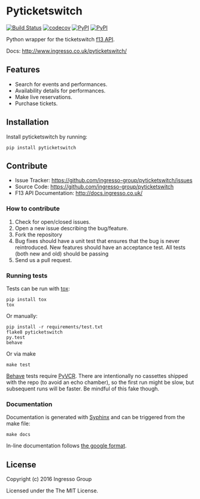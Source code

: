 Pyticketswitch
==============


[![Build Status](https://travis-ci.org/ingresso-group/pyticketswitch.svg?branch=master)](https://travis-ci.org/ingresso-group/pyticketswitch)
[![codecov](https://codecov.io/gh/ingresso-group/pyticketswitch/branch/master/graph/badge.svg)](https://codecov.io/gh/ingresso-group/pyticketswitch)
[![PyPI](https://img.shields.io/pypi/v/pyticketswitch.svg)](https://pypi.python.org/pypi/pyticketswitch)
[![PyPI](https://img.shields.io/pypi/pyversions/pyticketswitch.svg)](https://pypi.python.org/pypi/pyticketswitch)


Python wrapper for the ticketswitch [f13 API](http://docs.ingresso.co.uk/).

Docs: http://www.ingresso.co.uk/pyticketswitch/

Features
--------

- Search for events and performances.
- Availability details for performances.
- Make live reservations.
- Purchase tickets.

Installation
------------

Install pyticketswitch by running:

```
pip install pyticketswitch
```

Contribute
----------

- Issue Tracker: https://github.com/ingresso-group/pyticketswitch/issues
- Source Code: https://github.com/ingresso-group/pyticketswitch
- F13 API Documentation: http://docs.ingresso.co.uk/

### How to contribute ###

1. Check for open/closed issues.
2. Open a new issue describing the bug/feature.
3. Fork the repository
4. Bug fixes should have a unit test that ensures that the bug is never
   reintroduced. New features should have an acceptance test. All tests (both
   new and old) should be passing
5. Send us a pull request.

### Running tests ###

Tests can be run with [tox](https://pypi.python.org/pypi/tox):

```
pip install tox
tox
```

Or manually:

```
pip install -r requirements/test.txt
flake8 pyticketswitch
py.test
behave
```

Or via make

```
make test
```

[Behave](http://pythonhosted.org/behave/) tests require 
[PyVCR](https://github.com/kevin1024/vcrpy). There are intentionally no
cassettes shipped with the repo (to avoid an echo chamber), so the first run
might be slow, but subsequent runs will be faster. Be mindful of this fake
though.


### Documentation ###
Documentation is generated with [Syphinx](http://www.sphinx-doc.org/en/stable/)
and can be triggered from the make file:

```
make docs
```

In-line documentation follows 
[the google format](http://sphinxcontrib-napoleon.readthedocs.io/en/latest/example_google.html).


License
-------

Copyright (c) 2016 Ingresso Group

Licensed under the The MIT License.
